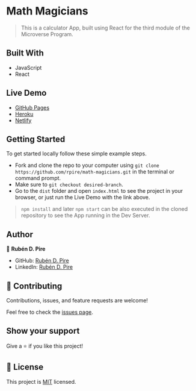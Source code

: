 # Math Magicians

> This is a calculator App, built using React for the third module of the Microverse Program.

## Built With

- JavaScript
- React

## Live Demo

- [GitHub Pages](https://rpire.github.io/math-magicians/)
- [Heroku](https://math-magicians-rpire.herokuapp.com/)
- [Netlify](https://math-magicians-rpire.netlify.app/)


## Getting Started

To get started locally follow these simple example steps.
- Fork and clone the repo to your computer using `git clone https://github.com/rpire/math-magicians.git` in the terminal or command prompt.
- Make sure to `git checkout desired-branch`.
- Go to the `dist` folder and open `index.html` to see the project in your browser, or just run the Live Demo with the link above.

> `npm install` and later `npm start` can be also executed in the cloned repository to see the App running in the Dev Server.

## Author

👤 **Rubén D. Pire**

- GitHub: [Rubén D. Pire](https://github.com/rpire)
- LinkedIn: [Rubén D. Pire](https://www.linkedin.com/in/rub%C3%A9n-dar%C3%ADo-pire-l%C3%B3pez-507111189/)

## 🤝 Contributing

Contributions, issues, and feature requests are welcome!

Feel free to check the [issues page](../../issues/).

## Show your support

Give a ⭐️ if you like this project!


## 📝 License

This project is [MIT](./LICENSE) licensed.
